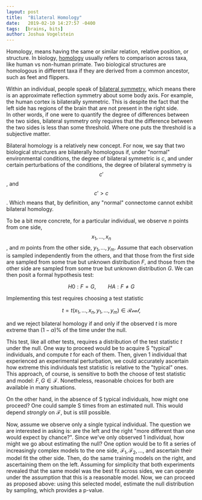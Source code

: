 ```yaml
---
layout: post
title:  "Bilateral Homology"
date:   2019-02-10 14:27:57 -0400
tags:  [brains, bits]
author: Joshua Vogelstein
---
```


Homology, means having the same or similar relation, relative position, or structure.
In biology, [homology](https://en.wikipedia.org/wiki/Homology_(biology)) usually refers to comparison across taxa, like human vs non-human primate. 
Two biological structures are homologous in different taxa if they are derived from a common ancestor, such as feet and flippers.

Within an individual, people speak of [bilateral symmetry](https://en.wikipedia.org/wiki/Symmetry_in_biology#Bilateral_symmetry), 
which means there is an approximate reflection symmetry about some body axis. 
For example, the human cortex is bilaterally symmetric. This is despite the fact that the left side has regions of the brain that are not present in the right side.  
In other words, if one were to quantify the degree of differences between the two sides, bilateral symmetry only requires that the difference between the two sides is less than some threshold.  Where one puts the threshold is a subjective matter.  

Bilateral homology is a relatively new concept.  For now, we say that two biological structures are bilaterally homologous if, under "normal" environmental conditions, the degree of bilateral symmetric is $c$, 
and under certain perturbations of the conditions, the degree of bilateral symmetry is $$c'$$, and $$c' > c$$. Which means that, by definition, any "normal" connectome cannot exhibit bilateral homology.

To be a bit more concrete, for a particular individual, we observe $n$ points from one side, $$x_1,\ldots, x_n$$, and $m$ points from the other side, $y_1,\ldots, y_m$. 
Assume that each observation is sampled independently from the others, and that those from the first side are sampled from some true but unknown distribution $F$, and those from the other side are sampled from some  true but unknown distribution $G$.  We can then posit a formal hypothesis test:

$$H0: F = G, \qquad  HA: F \neq G$$

Implementing this test requires choosing a test statistic 

$$t=t( x_1,...,x_n, y_1,..., y_m) \in \mathcal{Real},$$

and we reject bilateral homology if and only if the observed $t$ is more extreme than $(1 - \alpha)\%$ of the time under the null.

This test, like all other tests, requires a distribution of the test statistic $t$ under the null. One way to proceed would be to acquire S "typical" individuals, and compute $t$ for each of them. Then, given 1 individual that experienced an experimental perturbation, we could accurately ascertain how extreme this individuals test statistic is relative to the "typical" ones.  This approach, of course, is sensitive to both the choose of test statistic and model: $F, G \in \mathcal{F}$.  Nonetheless, reasonable choices for both are available in many situations.

On the other hand, in the absence of S typical individuals, how might one proceed?  One could sample S times from an estimated null.  This would depend *strongly* on $\mathcal{F}$, but is still possible.


Now, assume we observe only a single typical individual. The question we are interested in asking is: are the left and the right "more different than one would expect by chance?".  Since we've only observed 1 individual, how might we go about estimating the null? One option would be to fit a series of increasingly complex models to the one side, $\mathcal{F}_1, \mathcal{F}_2, \ldots$, and ascertain their model fit the other side. Then, do the same training models on the right, and ascertaining them on the left. Assuming for simplicity that both experiments revealed that the same model was the best fit across sides, we can operate under the assumption that this is a reasonable model.  Now, we can proceed as proposed above: using this selected model, estimate the null distribution by sampling, which provides a p-value.   